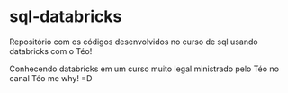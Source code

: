 # sql-databricks
Repositório com os códigos desenvolvidos no curso de sql usando databricks com o Téo!

Conhecendo databricks em um curso muito legal ministrado pelo Téo no canal Téo me why! =D
